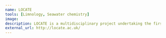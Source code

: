 ```yaml
---
name: LOCATE
tools: [Limnology, Seawater chemistry]
image:
description: LOCATE is a multidisciplinary project undertaking the first ever coordinated sampling of Great Britain's major rivers.
external_url: http://locate.ac.uk/
---
```


<!-- https://raw.githubusercontent.com/mvdh7/mvdh7.github.io/master/images/locate.png -->

